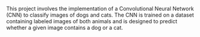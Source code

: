 This project involves the implementation of a Convolutional Neural Network (CNN) to classify images of dogs and cats. The CNN is trained on a dataset containing labeled images of both animals and is designed to predict whether a given image contains a dog or a cat.
